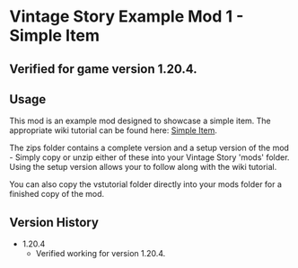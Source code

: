 # Vintage Story Example Mod 1 - Simple Item
## Verified for game version 1.20.4.

## Usage
This mod is an example mod designed to showcase a simple item. The appropriate wiki tutorial can be found here: [Simple Item](https://wiki.vintagestory.at/Modding:Content_Tutorial_Simple_Item).

The zips folder contains a complete version and a setup version of the mod - Simply copy or unzip either of these into your Vintage Story 'mods' folder.
Using the setup version allows your to follow along with the wiki tutorial.

You can also copy the vstutorial folder directly into your mods folder for a finished copy of the mod.

## Version History
 - 1.20.4
   - Verified working for version 1.20.4.